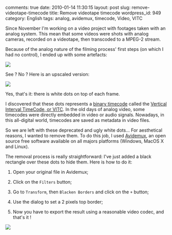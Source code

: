 comments: true
date: 2010-01-14 11:30:15
layout: post
slug: remove-videotape-timecode
title: Remove videotape timecode
wordpress_id: 949
category: English
tags: analog, avidemux, timecode, Video, VITC

Since November I'm working on a video project with footages taken with an analog system. This mean that some videos were shots with analog cameras, recorded on a videotape, then transcoded to a MPEG-2 stream.

Because of the analog nature of the filming process' first steps (on which I had no control), I ended up with some artefacts:

![](http://kevin.deldycke.com/wp-content/uploads/2010/01/analog-videotape-timecode.png)

See ? No ? Here is an upscaled version:

![](http://kevin.deldycke.com/wp-content/uploads/2010/01/analog-videotape-timecode-upscaled-detail.png)

Yes, that's it: there is white dots on top of each frame.

I discovered that these dots represents a [binary timecode](http://documentation.apple.com/en/finalcutpro/usermanual/chapter_D_section_7.html#apple_ref:doc:uid:TempBookID-ReplacedWhenAssociatingWithMessierRevision-44035FRT-1001444) called the [Vertical Interval TimeCode, or VITC](http://en.wikipedia.org/wiki/Vertical_interval_timecode). In the old days of analog video, some timecodes were directly embedded in video or audio signals. Nowadays, in this all-digital world, timecodes are saved as metadata in video files.

So we are left with these deprecated and ugly white dots... For aesthetical reasons, I wanted to remove them. To do this job, I used [Avidemux](http://avidemux.berlios.de), an open source free software available on all majors platforms (Windows, MacOS X and Linux).

The removal process is really straightforward: I've just added a black rectangle over these dots to hide them. Here is how to do it:

  1. Open your original file in Avidemux;

  2. Click on the `Filters` button;

  3. Go to `Transform`, then `Blacken Borders` and click on the `+` button;

  4. Use the dialog to set a 2 pixels top border;

  5. Now you have to export the result using a reasonable video codec, and that's it !

![](http://kevin.deldycke.com/wp-content/uploads/2010/01/avidemux-add-black-border.png)

